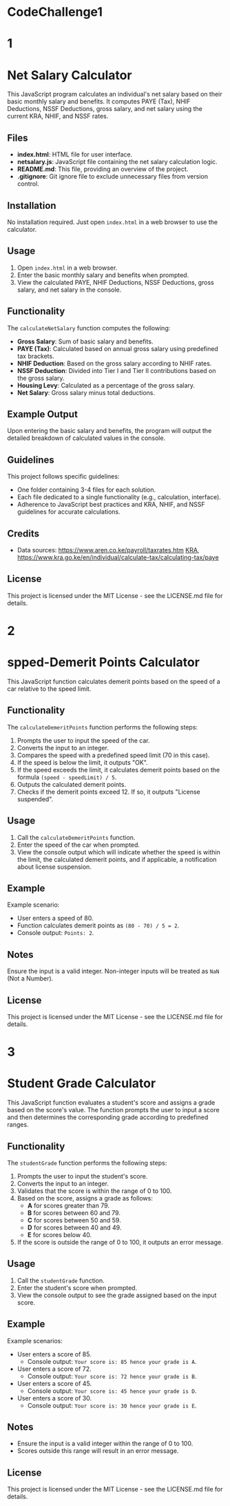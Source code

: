 # CodeChallenge1

# 1
# Net Salary Calculator

This JavaScript program calculates an individual's net salary based on their basic monthly salary and benefits. It computes PAYE (Tax), NHIF Deductions, NSSF Deductions, gross salary, and net salary using the current KRA, NHIF, and NSSF rates.

## Files

- **index.html**: HTML file for user interface.
- **netsalary.js**: JavaScript file containing the net salary calculation logic.
- **README.md**: This file, providing an overview of the project.
- **.gitignore**: Git ignore file to exclude unnecessary files from version control.

## Installation

No installation required. Just open `index.html` in a web browser to use the calculator.

## Usage

1. Open `index.html` in a web browser.
2. Enter the basic monthly salary and benefits when prompted.
3. View the calculated PAYE, NHIF Deductions, NSSF Deductions, gross salary, and net salary in the console.

## Functionality

The `calculateNetSalary` function computes the following:
- **Gross Salary**: Sum of basic salary and benefits.
- **PAYE (Tax)**: Calculated based on annual gross salary using predefined tax brackets.
- **NHIF Deduction**: Based on the gross salary according to NHIF rates.
- **NSSF Deduction**: Divided into Tier I and Tier II contributions based on the gross salary.
- **Housing Levy**: Calculated as a percentage of the gross salary.
- **Net Salary**: Gross salary minus total deductions.

## Example Output

Upon entering the basic salary and benefits, the program will output the detailed breakdown of calculated values in the console.

## Guidelines

This project follows specific guidelines:
- One folder containing 3-4 files for each solution.
- Each file dedicated to a single functionality (e.g., calculation, interface).
- Adherence to JavaScript best practices and KRA, NHIF, and NSSF guidelines for accurate calculations.

## Credits

- Data sources: https://www.aren.co.ke/payroll/taxrates.htm  [KRA](https://www.kra.go.ke), https://www.kra.go.ke/en/individual/calculate-tax/calculating-tax/paye

## License

This project is licensed under the MIT License - see the LICENSE.md file for details.



# 2
# spped-Demerit Points Calculator 

This JavaScript function calculates demerit points based on the speed of a car relative to the speed limit.

## Functionality

The `calculateDemeritPoints` function performs the following steps:
1. Prompts the user to input the speed of the car.
2. Converts the input to an integer.
3. Compares the speed with a predefined speed limit (70 in this case).
4. If the speed is below the limit, it outputs "OK".
5. If the speed exceeds the limit, it calculates demerit points based on the formula `(speed - speedLimit) / 5`.
6. Outputs the calculated demerit points.
7. Checks if the demerit points exceed 12. If so, it outputs "License suspended".

## Usage

1. Call the `calculateDemeritPoints` function.
2. Enter the speed of the car when prompted.
3. View the console output which will indicate whether the speed is within the limit, the calculated demerit points, and if applicable, a notification about license suspension.

## Example

Example scenario:
- User enters a speed of 80.
- Function calculates demerit points as `(80 - 70) / 5 = 2`.
- Console output: `Points: 2`.

## Notes

Ensure the input is a valid integer. Non-integer inputs will be treated as `NaN` (Not a Number).

## License

This project is licensed under the MIT License - see the LICENSE.md file for details.


# 3
# Student Grade Calculator

This JavaScript function evaluates a student's score and assigns a grade based on the score's value. The function prompts the user to input a score and then determines the corresponding grade according to predefined ranges.

## Functionality

The `studentGrade` function performs the following steps:

1. Prompts the user to input the student's score.
2. Converts the input to an integer.
3. Validates that the score is within the range of 0 to 100.
4. Based on the score, assigns a grade as follows:
   - **A** for scores greater than 79.
   - **B** for scores between 60 and 79.
   - **C** for scores between 50 and 59.
   - **D** for scores between 40 and 49.
   - **E** for scores below 40.
5. If the score is outside the range of 0 to 100, it outputs an error message.

## Usage

1. Call the `studentGrade` function.
2. Enter the student's score when prompted.
3. View the console output to see the grade assigned based on the input score.

## Example

Example scenarios:
- User enters a score of 85.
  - Console output: `Your score is: 85 hence your grade is A`.
- User enters a score of 72.
  - Console output: `Your score is: 72 hence your grade is B`.
- User enters a score of 45.
  - Console output: `Your score is: 45 hence your grade is D`.
- User enters a score of 30.
  - Console output: `Your score is: 30 hence your grade is E`.

## Notes

- Ensure the input is a valid integer within the range of 0 to 100.
- Scores outside this range will result in an error message.

## License

This project is licensed under the MIT License - see the LICENSE.md file for details.
